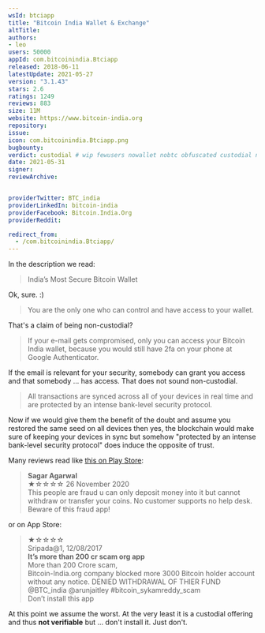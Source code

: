 ```yaml
---
wsId: btciapp
title: "Bitcoin India Wallet & Exchange"
altTitle: 
authors:
- leo
users: 50000
appId: com.bitcoinindia.Btciapp
released: 2018-06-11
latestUpdate: 2021-05-27
version: "3.1.43"
stars: 2.6
ratings: 1249
reviews: 883
size: 11M
website: https://www.bitcoin-india.org
repository: 
issue: 
icon: com.bitcoinindia.Btciapp.png
bugbounty: 
verdict: custodial # wip fewusers nowallet nobtc obfuscated custodial nosource nonverifiable reproducible bounty defunct
date: 2021-05-31
signer: 
reviewArchive:


providerTwitter: BTC_india
providerLinkedIn: bitcoin-india
providerFacebook: Bitcoin.India.Org
providerReddit: 

redirect_from:
  - /com.bitcoinindia.Btciapp/
---
```



In the description we read:

> India’s Most Secure Bitcoin Wallet

Ok, sure. :)

> You are the only one who can control and have access to your wallet.

That's a claim of being non-custodial?

> If your e-mail gets compromised, only you can access your Bitcoin India
  wallet, because you would still have 2fa on your phone at Google
  Authenticator.

If the email is relevant for your security, somebody can grant you access and
that somebody ... has access. That does not sound non-custodial.

> All transactions are synced across all of your devices in real time and are
  protected by an intense bank-level security protocol.

Now if we would give them the benefit of the doubt and assume you restored the
same seed on all devices then yes, the blockchain would make sure of keeping
your devices in sync but somehow "protected by an intense bank-level security
protocol" does induce the opposite of trust.

Many reviews read like [this on Play Store](https://play.google.com/store/apps/details?id=com.bitcoinindia.Btciapp&reviewId=gp%3AAOqpTOE83Fa_4e8yAHGLd4u4NXTsd_Tj8iJ-ZJDTJsibJFw987tNkwVz_mM3adWH9wvIvTN9--jTstHEgfo_NoY):

> **Sagar Agarwal**<br>
  ★☆☆☆☆ 26 November 2020<br>
  This people are fraud u can only deposit money into it but cannot withdraw or
  transfer your coins. No customer supports no help desk. Beware of this fraud
  app!

or on App Store:

> ★☆☆☆☆<br>
  Sripada@1, 12/08/2017<br>
  **It’s more than 200 cr scam org app**<br>
  More than 200 Crore scam,<br>
  Bitcoin-India.org company blocked more 3000 Bitcoin holder account without any
  notice. DENIED WITHDRAWAL OF THIER FUND @BTC_india @arunjaitley
  #bitcoin_sykamreddy_scam<br>
  Don’t install this app

At this point we assume the worst. At the very least it is a custodial offering
and thus **not verifiable** but ... don't install it. Just don't.
